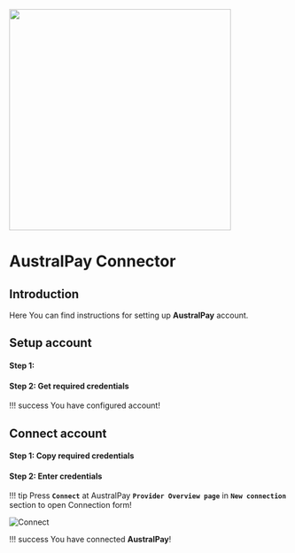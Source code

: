 <img src="https://static.openfintech.io/payment_providers/australpay/logo.png?w=400" width="400px">

# AustralPay Connector

## Introduction

Here You can find  instructions for setting up **AustralPay**  account.

## Setup account

#### Step 1: 



#### Step 2: Get required credentials


!!! success
    You have configured account!




## Connect account

#### Step 1: Copy required credentials


#### Step 2: Enter credentials

!!! tip
    Press **`Connect`** at AustralPay **`Provider Overview page`** in **`New connection`** section to open Connection form!




![Connect](images/australpay_connect.png)


!!! success
    You have connected **AustralPay**!